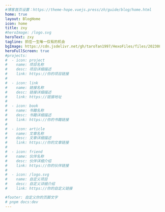 ```yaml
---
#博客首页设置：https://theme-hope.vuejs.press/zh/guide/blog/home.html
home: true
layout: BlogHome
icon: home
title: zxy
#heroImage: /logo.svg
heroText: zxy
tagline: 抓住一生唯一仅有的机会
bgImage: https://cdn.jsdelivr.net/gh/taroTan1997/HexoFiles/files/202308122206363.jpg
heroFullScreen: true
#projects:
#  - icon: project
#    name: 项目名称
#    desc: 项目详细描述
#    link: https://你的项目链接
#
#  - icon: link
#    name: 链接名称
#    desc: 链接详细描述
#    link: https://链接地址
#
#  - icon: book
#    name: 书籍名称
#    desc: 书籍详细描述
#    link: https://你的书籍链接
#
#  - icon: article
#    name: 文章名称
#    desc: 文章详细描述
#    link: https://你的文章链接
#
#  - icon: friend
#    name: 伙伴名称
#    desc: 伙伴详细介绍
#    link: https://你的伙伴链接
#
#  - icon: /logo.svg
#    name: 自定义项目
#    desc: 自定义详细介绍
#    link: https://你的自定义链接

#footer: 自定义你的页脚文字
# pnpm docs:dev
---
```

